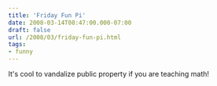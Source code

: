 ```yaml
---
title: 'Friday Fun Pi'
date: 2008-03-14T08:47:00.000-07:00
draft: false
url: /2008/03/friday-fun-pi.html
tags: 
- funny
---
```


It's cool to vandalize public property if you are teaching math!